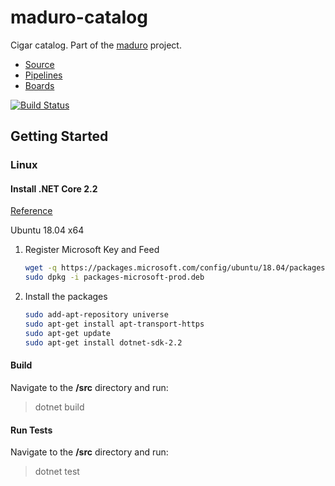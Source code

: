 # maduro-catalog
Cigar catalog. Part of the [maduro](https://github.com/david-palumbo/maduro) project.

- [Source](https://github.com/david-palumbo/maduro-catalog)
- [Pipelines](https://dev.azure.com/david-palumbo/maduro/_build)
- [Boards](https://dev.azure.com/david-palumbo/maduro/_workitems/recentlyupdated)

[![Build Status](https://dev.azure.com/david-palumbo/maduro/_apis/build/status/david-palumbo.maduro-catalog?branchName=master)](https://dev.azure.com/david-palumbo/maduro/_build/latest?definitionId=1&branchName=master)

## Getting Started

### Linux

#### Install .NET Core 2.2

[Reference](https://dotnet.microsoft.com/download)

Ubuntu 18.04 x64

1. Register Microsoft Key and Feed
    ```bash
    wget -q https://packages.microsoft.com/config/ubuntu/18.04/packages-microsoft-prod.deb
    sudo dpkg -i packages-microsoft-prod.deb
    ```
1. Install the packages
    ```bash
    sudo add-apt-repository universe
    sudo apt-get install apt-transport-https
    sudo apt-get update
    sudo apt-get install dotnet-sdk-2.2
    ```

#### Build

Navigate to the **/src** directory and run:

> dotnet build

#### Run Tests

Navigate to the **/src** directory and run:

> dotnet test